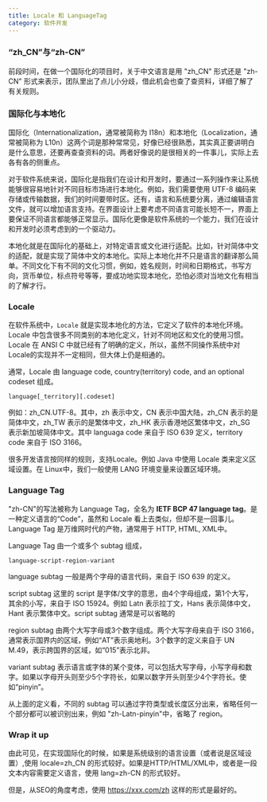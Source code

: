```yaml
---
title: Locale 和 LanguageTag
category: 软件开发
---
```

### “zh_CN”与“zh-CN”
前段时间，在做一个国际化的项目时，关于中文语言是用 "zh_CN" 形式还是 "zh-CN" 形式来表示，团队里出了点儿小分歧，借此机会也查了查资料，详细了解了有关规则。

### 国际化与本地化
国际化（Internationalization，通常被简称为 I18n）和本地化（Localization，通常被简称为 L10n）这两个词是那种常常见，好像已经很熟悉，其实真正要讲明白是什么意思，还要再查查资料的词。两者好像说的是很相关的一件事儿，实际上去各有各的侧重点。

对于软件系统来说，国际化是指我们在设计和开发时，要通过一系列操作来让系统能够很容易地针对不同目标市场进行本地化。例如，我们需要使用 UTF-8 编码来存储或传输数据，我们的时间要带时区。还有，语言和系统要分离，通过编辑语言文件，就可以增加语言支持。在界面设计上要考虑不同语言可能长短不一，界面上要保证不同语言都能够正常显示。国际化更像是软件系统的一个能力，我们在设计和开发时必须考虑到的一个驱动力。

本地化就是在国际化的基础上，对特定语言或文化进行适配。比如，针对简体中文的适配，就是实现了简体中文的本地化。实际上本地化并不只是语言的翻译那么简单。不同文化下有不同的文化习惯，例如，姓名规则，时间和日期格式，书写方向，货币单位，标点符号等等，要成功地实现本地化，恐怕必须对当地文化有相当的了解才行。

### Locale
在软件系统中，`Locale` 就是实现本地化的方法，它定义了软件的本地化环境。Locale 中包含很多不同类别的本地化定义，针对不同地区和文化的使用习惯。Locale 在 ANSI C 中就已经有了明确的定义，所以，虽然不同操作系统中对Locale的实现并不一定相同，但大体上仍是相通的。

通常，Locale 由 language code, country(territory) code, and an optional codeset 组成。
```
language[_territory][.codeset]
```
例如：zh_CN.UTF-8。其中，zh 表示中文，CN 表示中国大陆，zh_CN 表示的是简体中文，zh_TW 表示的是繁体中文，zh_HK 表示香港地区繁体中文，zh_SG 表示新加坡简体中文。其中 languaga code 来自于 ISO 639 定义，territory code 来自于 ISO 3166。

很多开发语言按同样的规则，支持Locale。例如 Java 中使用 Locale 类来定义区域设置。在 Linux中，我们一般使用 LANG 环境变量来设置区域环境。

### Language Tag
"zh-CN"的写法被称为 Language Tag，全名为 **IETF BCP 47 language tag**。是一种定义语言的“Code”，虽然和 Locale 看上去类似，但却不是一回事儿。Language Tag 是万维网时代的产物，通常用于 HTTP, HTML, XML中。

Language Tag 由一个或多个 subtag 组成，
```
language-script-region-variant
```
language subtag 一般是两个字母的语言代码，来自于 ISO 639 的定义。

script subtag 这里的 script 是字体/文字的意思，由4个字母组成，第1个大写，其余的小写，来自于 ISO 15924。例如 Latn 表示拉丁文，Hans 表示简体中文，Hant 表示繁体中文。script subtag 通常是可以省略的

region subtag 由两个大写字母或3个数字组成。两个大写字母来自于 ISO 3166，通常表示国界内的区域，例如“AT”表示奥地利。3个数字的定义来自于 UN M.49，表示跨国界的区域，如“015”表示北非。

variant subtag 表示语言或字体的某个变体，可以包括大写字母，小写字母和数字。如果以字母开头则至少5个字符长，如果以数字开头则至少4个字符长。使如“pinyin”。

从上面的定义看，不同的 subtag 可以通过字符类型或长度区分出来，省略任何一个部分都可以被识别出来，例如 "zh-Latn-pinyin"中，省略了 region。

### Wrap it up
由此可见，在实现国际化的时候，如果是系统级别的语言设置（或者说是区域设置）,使用 locale=zh_CN 的形式较好。如果是HTTP/HTML/XML中，或者是一段文本内容需要定义语言，使用 lang=zh-CN 的形式较好。

但是，从SEO的角度考虑，使用 https://xxx.com/zh 这样的形式是最好的。




